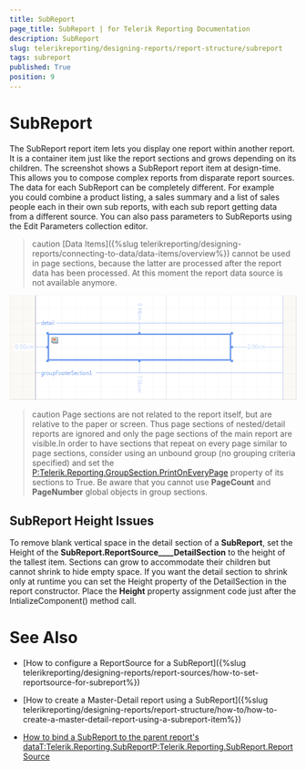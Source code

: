 ```yaml
---
title: SubReport
page_title: SubReport | for Telerik Reporting Documentation
description: SubReport
slug: telerikreporting/designing-reports/report-structure/subreport
tags: subreport
published: True
position: 9
---
```


# SubReport



The SubReport report item lets you display one report within another report. It is a container item just like the report sections and grows depending on its children. The screenshot shows a SubReport report
    	item at design-time. This allows you to compose complex reports from disparate report sources. The data for each SubReport can be completely different. For example you could combine a product listing, a sales summary and a list of sales people each in their own sub reports, with each sub report getting data from a different source. You can also pass parameters to SubReports using the Edit Parameters collection editor.

>caution [Data Items]({%slug telerikreporting/designing-reports/connecting-to-data/data-items/overview%}) cannot be used in page sections, because the latter are processed	   	after the report data has been processed. At this moment the report data source is not available anymore.


  
  ![](images/Subreport.png)



>caution Page sections are not related to the report itself, but are relative to the paper or 			screen. Thus page sections of nested/detail reports are ignored and only the page sections of the main report			are visible.In order to have sections that repeat on every page similar to page sections, consider using an unbound group 			(no grouping criteria specified) and set the [P:Telerik.Reporting.GroupSection.PrintOnEveryPage]() 			property of its sections to True. Be aware that you cannot use  __PageCount__  and 			 __PageNumber__  global objects in group sections.




## SubReport Height Issues

To remove blank vertical space in the detail section of a __SubReport__, set the Height of 
      		the __SubReport.ReportSource____DetailSection__ to the height of the 
        	tallest item. Sections can grow to accommodate their children but cannot shrink to hide empty space. If you want the 
        	detail section to shrink only at runtime you can set the Height property of the DetailSection in the report constructor. 
        	Place the __Height__ property assignment code just after the IntializeComponent() method call.

# See Also


 * [How to configure a ReportSource for a SubReport]({%slug telerikreporting/designing-reports/report-sources/how-to-set-reportsource-for-subreport%})

 * [How to create a Master-Detail report using a SubReport]({%slug telerikreporting/designing-reports/report-structure/how-to/how-to-create-a-master-detail-report-using-a-subreport-item%})

 * [How to bind a SubReport to the parent report's data](https://www.telerik.com/support/kb/reporting/details/how-to-bind-sub-report-to-main-report-s-data)[T:Telerik.Reporting.SubReport]()[P:Telerik.Reporting.SubReport.ReportSource]()
